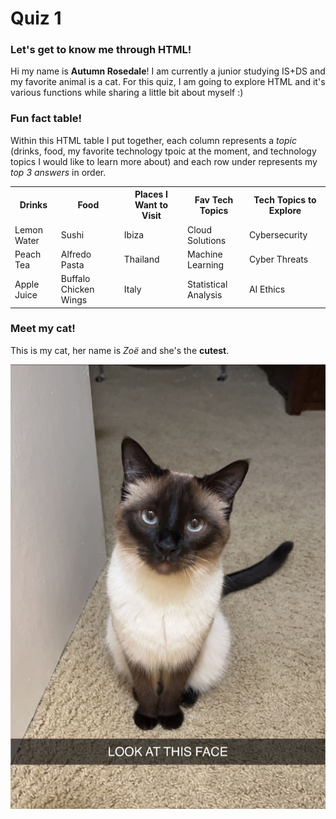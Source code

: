 <H1> Quiz 1 </H1>

<H3> Let's get to know me through HTML! </H3>
<p> Hi my name is <b>Autumn Rosedale</b>! I am currently a junior studying IS+DS and my favorite animal is a cat. For this quiz, I am going to explore HTML and it's various functions while sharing a little bit about myself :) </p>

<H3> Fun fact table! </H3>
<p> Within this HTML table I put together, each column represents a <em>topic</em> (drinks, food, my favorite technology tpoic at the moment, and technology topics I would like to learn more about) and each row under represents my <em>top 3 answers</em> in order. </p>
<table>
  <tr>
    <th> Drinks </th>
    <th> Food </th>
    <th> Places I Want to Visit </th>
    <th> Fav Tech Topics </th>
    <th> Tech Topics to Explore </th>
  </tr>
  <tr>
    <td> Lemon Water </td>
    <td> Sushi </td>
    <td> Ibiza </td>
    <td> Cloud Solutions </td>
    <td> Cybersecurity </td>
  </tr>
  <tr>
    <td> Peach Tea </td>
    <td> Alfredo Pasta </td>
    <td> Thailand </td>
    <td> Machine Learning </td>
    <td> Cyber Threats </td>
  </tr>
   <tr>
    <td> Apple Juice </td>
    <td> Buffalo Chicken Wings </td>
    <td> Italy </td>
    <td> Statistical Analysis </td>
    <td> AI Ethics </td>
  </tr>
</table>

<H3> Meet my cat! </H3>
<p> This is my cat, her name is <em>Zoë</em> and she's the <b>cutest</b>. </p>

<img src="zoe_rosedale.jpg" alt="Zoë the Kitten">
